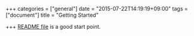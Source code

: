 +++
categories = ["general"]
date = "2015-07-22T14:19:19+09:00"
tags = ["document"]
title = "Getting Started"

+++
[README file](https://github.com/osrg/earthquake/blob/master/README.md) is a good start point.
